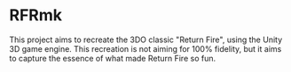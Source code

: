 RFRmk
=====


This project aims to recreate the 3DO classic "Return Fire", using the Unity 3D game engine. This recreation is not aiming for 100% fidelity, but it aims to capture the essence of what made Return Fire so fun.